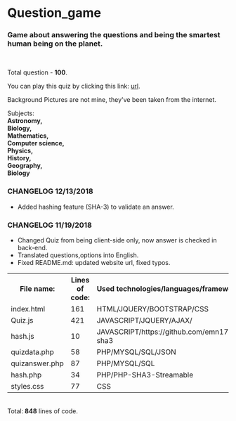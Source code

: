 # Question_game
<h3> Game about answering the questions and being the smartest human being on the planet.</h3><br>

Total question - <strong>100</strong>.<br>

You can play this quiz by clicking this link:
<a href="http://vilniausfonas.info/en/quiz" target="_blank">url</a>.<br>

Background Pictures are not mine, they've been taken from the internet.<br>

Subjects:<br>
<strong>
Astronomy,<br>Biology,<br>Mathematics,<br>Computer science,<br>Physics,<br>History,<br>Geography,<br>Biology<br>
</strong>

<h3> CHANGELOG 12/13/2018</h3>
<ul>
<li> Added hashing feature (SHA-3) to validate an
  answer.</li>
</ul>

<h3> CHANGELOG 11/19/2018</h3>
<ul>
<li> Changed Quiz from being client-side only, now
  answer is checked in back-end.</li>
<li> Translated questions,options into English.</li>
  <li> Fixed README.md: updated website url, fixed typos.</li>
</ul>

<table style="width:100%">
  <tr>
    <th>File name:</th>
    <th>Lines of code:</th> 
    <th>Used technologies/languages/frameworks:</th>
  </tr>
  <tr>
    <td>index.html</td>
    <td>161</td> 
    <td>HTML/JQUERY/BOOTSTRAP/CSS</td>
  </tr>
  <tr>
    <td>Quiz.js</td>
    <td>421</td> 
    <td>JAVASCRIPT/JQUERY/AJAX/</td>
  </tr>
   <tr>
    <td>hash.js</td>
    <td>10</td> 
    <td>JAVASCRIPT/https://github.com/emn178/js-sha3</td>
  </tr> 
  <tr>
    <td>quizdata.php</td>
    <td>58</td> 
    <td>PHP/MYSQL/SQL/JSON</td>
  </tr>  
   <tr>
    <td>quizanswer.php</td>
    <td>87</td> 
    <td>PHP/MYSQL/SQL</td>
  </tr>
   <tr>
    <td>hash.php</td>
    <td>34</td> 
    <td>PHP/PHP-SHA3-Streamable</td>
  </tr>  
  <tr>
    <td>styles.css</td>
    <td>77</td> 
    <td>CSS</td>
  </tr>    
</table>
<br>
Total:<strong> 848</strong>  lines of code.
